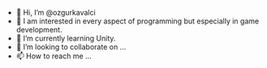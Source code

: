 - 👋 Hi, I’m @ozgurkavalci
- 👀 I am interested in every aspect of programming but especially in game development.
- 🌱 I’m currently learning Unity.
- 💞️ I’m looking to collaborate on ...
- 📫 How to reach me ...

<!---
ozgurkavalci/ozgurkavalci is a ✨ special ✨ repository because its `README.md` (this file) appears on your GitHub profile.
You can click the Preview link to take a look at your changes.
--->
